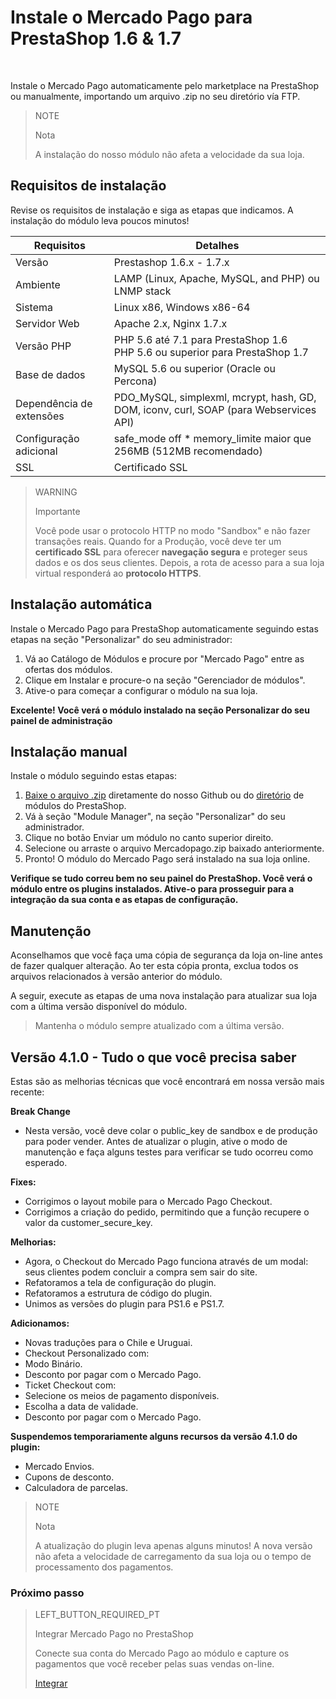 # Instale o Mercado Pago para PrestaShop 1.6 & 1.7
<br/>

Instale o Mercado Pago automaticamente pelo marketplace na PrestaShop ou manualmente, importando um arquivo .zip no seu diretório vía FTP.

> NOTE
>
> Nota
>
> A instalação do nosso módulo não afeta a velocidade da sua loja.

## Requisitos de instalação

Revise os requisitos de instalação e siga as etapas que indicamos. A instalação do módulo leva poucos minutos!

| Requisitos                    | Detalhes                                                                  	                |
|-------------------------------|-----------------------------------------------------------------------------------------------|
| Versão        	            | Prestashop 1.6.x - 1.7.x                                                                      |
| Ambiente                    	| LAMP (Linux, Apache, MySQL, and PHP) ou LNMP stack                                            |
| Sistema                     	| Linux x86, Windows x86-64                                                        	            |
| Servidor Web                	| Apache 2.x, Nginx 1.7.x                                                               	    |
| Versão PHP                 	| PHP 5.6 até 7.1 para PrestaShop 1.6 <br> PHP 5.6 ou superior para PrestaShop 1.7              |
| Base de dados               	| MySQL 5.6 ou superior (Oracle ou Percona)                               	                    |
| Dependência de extensões    	| PDO_MySQL, simplexml, mcrypt, hash, GD, DOM, iconv, curl, SOAP (para Webservices API)         |
| Configuração adicional        | safe_mode off * memory_limite maior que 256MB (512MB recomendado)                             |
| SSL                         	| Certificado SSL  	                                                                            |

> WARNING
>
> Importante
>
> Você pode usar o protocolo HTTP no modo "Sandbox" e não fazer transações reais. Quando for a Produção, você deve ter um **certificado SSL** para oferecer **navegação segura** e proteger seus dados e os dos seus clientes. Depois, a rota de acesso para a sua loja virtual responderá ao **protocolo HTTPS**.

## Instalação automática

Instale o Mercado Pago para PrestaShop automaticamente seguindo estas etapas na seção "Personalizar" do seu administrador:

1. Vá ao Catálogo de Módulos e procure por "Mercado Pago" entre as ofertas dos módulos.
2. Clique em Instalar e procure-o na seção "Gerenciador de módulos".
3. Ative-o para começar a configurar o módulo na sua loja.

**Excelente! Você verá o módulo instalado na seção Personalizar do seu painel de administração**

## Instalação manual

Instale o módulo seguindo estas etapas:

1. [Baixe o arquivo .zip](https://github.com/mercadopago/cart-prestashop-7/archive/master.zip) diretamente do nosso Github ou do [diretório](https://addons.prestashop.com/es/pago-tarjeta-carteras-digitales/23962-mercado-pago.html) de módulos do PrestaShop.
2. Vá à seção "Module Manager", na seção "Personalizar" do seu administrador.
3. Clique no botão Enviar um módulo no canto superior direito.
4. Selecione ou arraste o arquivo Mercadopago.zip baixado anteriormente.
5. Pronto! O módulo do Mercado Pago será instalado na sua loja online.

**Verifique se tudo correu bem no seu painel do PrestaShop. Você verá o módulo entre os plugins instalados. Ative-o para prosseguir para a integração da sua conta e as etapas de configuração.**

## Manutenção

Aconselhamos que você faça uma cópia de segurança da loja on-line antes de fazer qualquer alteração. Ao ter esta cópia pronta, exclua todos os arquivos relacionados à versão anterior do módulo. 

A seguir, execute as etapas de uma nova instalação para atualizar sua loja com a última versão disponível do módulo. 

> Mantenha o módulo sempre atualizado com a última versão.

## Versão 4.1.0 - Tudo o que você precisa saber

Estas são as melhorias técnicas que você encontrará em nossa versão mais recente:

**Break Change**
- Nesta versão, você deve colar o public_key de sandbox e de produção para poder vender. Antes de atualizar o plugin, ative o modo de manutenção e faça alguns testes para verificar se tudo ocorreu como esperado.

**Fixes:**
- Corrigimos o layout mobile para o Mercado Pago Checkout.
- Corrigimos a criação do pedido, permitindo que a função recupere o valor da customer_secure_key.

**Melhorias:** 
- Agora, o Checkout do Mercado Pago funciona através de um modal: seus clientes podem concluir a compra sem sair do site.
- Refatoramos a tela de configuração do plugin.
- Refatoramos a estrutura de código do plugin.
- Unimos as versões do plugin para PS1.6 e PS1.7.

**Adicionamos:**
- Novas traduções para o Chile e Uruguai.
- Checkout Personalizado com:
 - Modo Binário.
 - Desconto por pagar com o Mercado Pago.
- Ticket Checkout com:
 - Selecione os meios de pagamento disponíveis.
 - Escolha a data de validade.
 - Desconto por pagar com o Mercado Pago.

**Suspendemos temporariamente alguns recursos da versão 4.1.0 do plugin:**
- Mercado Envios.
- Cupons de desconto.
- Calculadora de parcelas.

> NOTE
>
> Nota
>
> A atualização do plugin leva apenas alguns minutos! A nova versão não afeta a velocidade de carregamento da sua loja ou o tempo de processamento dos pagamentos.

### Próximo passo

> LEFT_BUTTON_REQUIRED_PT
>
> Integrar Mercado Pago no PrestaShop
>
> Conecte sua conta do Mercado Pago ao módulo e capture os pagamentos que você receber pelas suas vendas on-line.
>
> 
> [Integrar](https://www.mercadopago.com.ar/developers/pt/plugins_sdks/plugins/prestashop/integration/)